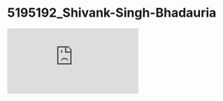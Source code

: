 # 5195192_Shivank-Singh-Bhadauria
![image alt](https://github.com/Shivank6298/5195192_Shivank-Singh-Bhadauria/blob/87d0b7c459e8e2c29750ad3a313034e9f0f2ed88/Git_Training_simplelearn.pdf)

